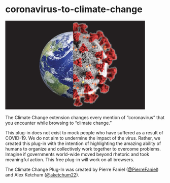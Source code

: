 # coronavirus-to-climate-change

![](logo.jpg)

The Climate Change extension changes every mention of “coronavirus” that you encounter while browsing to “climate change.”

This plug-in does not exist to mock people who have suffered as a result of COVID-19. We do not aim to undermine the impact of the virus.
Rather, we created this plug-in with the intention of highlighting the amazing ability of humans to organize and collectively work together to overcome problems.
Imagine if governments world-wide moved beyond rhetoric and took meaningful action.
This free plug-in will work on all browsers.

The Climate Change Plug-In was created by Pierre Faniel ([@PierreFaniel](https://twitter.com/PierreFaniel)) and Alex Ketchum ([@aketchum22](https://twitter.com/aketchum22)).
